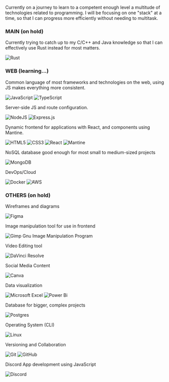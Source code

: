 Currently on a journey to learn to a competent enough level a multitude of technologies related to programming. 
I will be focusing on one "stack" at a time, so that I can progress more efficiently without needing to multitask.

### MAIN (on hold)

Currently trying to catch up to my C/C++ and Java knowledge so that I can effectively use Rust instead for most matters.

![Rust](https://img.shields.io/badge/rust-%23000000.svg?style=for-the-badge&logo=rust&logoColor=white)

### WEB (learning...)

Common language of most frameworks and technologies on the web, using JS makes everything more consistent.

![JavaScript](https://img.shields.io/badge/javascript-%23323330.svg?style=for-the-badge&logo=javascript&logoColor=%23F7DF1E)
![TypeScript](https://img.shields.io/badge/typescript-%23007ACC.svg?style=for-the-badge&logo=typescript&logoColor=white)

Server-side JS and route configuration.

![NodeJS](https://img.shields.io/badge/node.js-6DA55F?style=for-the-badge&logo=node.js&logoColor=white)
![Express.js](https://img.shields.io/badge/express.js-%23404d59.svg?style=for-the-badge&logo=express&logoColor=%2361DAFB)

Dynamic frontend for applications with React, and components using Mantine.

![HTML5](https://img.shields.io/badge/html5-%23E34F26.svg?style=for-the-badge&logo=html5&logoColor=white)
![CSS3](https://img.shields.io/badge/css3-%231572B6.svg?style=for-the-badge&logo=css3&logoColor=white)
![React](https://img.shields.io/badge/react-%2320232a.svg?style=for-the-badge&logo=react&logoColor=%2361DAFB)
![Mantine](https://img.shields.io/static/v1?style=for-the-badge&message=Mantine&color=339AF0&logo=Mantine&logoColor=FFFFFF&label=)

NoSQL database good enough for most small to medium-sized projects

![MongoDB](https://img.shields.io/badge/MongoDB-%234ea94b.svg?style=for-the-badge&logo=mongodb&logoColor=white)

DevOps/Cloud

![Docker](https://img.shields.io/badge/docker-%230db7ed.svg?style=for-the-badge&logo=docker&logoColor=white)
![AWS](https://img.shields.io/badge/AWS-%23FF9900.svg?style=for-the-badge&logo=amazon-aws&logoColor=white)

### OTHERS (on hold)

Wireframes and diagrams

![Figma](https://img.shields.io/badge/figma-%23F24E1E.svg?style=for-the-badge&logo=figma&logoColor=white)

Image manipulation tool for use in frontend

![Gimp Gnu Image Manipulation Program](https://img.shields.io/badge/Gimp-657D8B?style=for-the-badge&logo=gimp&logoColor=FFFFFF)

Video Editing tool

![DaVinci Resolve](https://img.shields.io/static/v1?style=for-the-badge&message=DaVinci+Resolve&color=233A51&logo=DaVinci+Resolve&logoColor=FFFFFF&label=)

Social Media Content

![Canva](https://img.shields.io/static/v1?style=for-the-badge&message=Canva&color=222222&logo=Canva&logoColor=00C4CC&label=)

Data visualization

![Microsoft Excel](https://img.shields.io/badge/Microsoft_Excel-217346?style=for-the-badge&logo=microsoft-excel&logoColor=white)
![Power Bi](https://img.shields.io/badge/power_bi-F2C811?style=for-the-badge&logo=powerbi&logoColor=black)

Database for bigger, complex projects

![Postgres](https://img.shields.io/badge/postgres-%23316192.svg?style=for-the-badge&logo=postgresql&logoColor=white)

Operating System (CLI)

![Linux](https://img.shields.io/badge/Linux-FCC624?style=for-the-badge&logo=linux&logoColor=black)

Versioning and Collaboration

![Git](https://img.shields.io/badge/git-%23F05033.svg?style=for-the-badge&logo=git&logoColor=white)
![GitHub](https://img.shields.io/badge/github-%23121011.svg?style=for-the-badge&logo=github&logoColor=white)

Discord App development using JavaScript

![Discord](https://img.shields.io/badge/Discord-%235865F2.svg?style=for-the-badge&logo=discord&logoColor=white)

